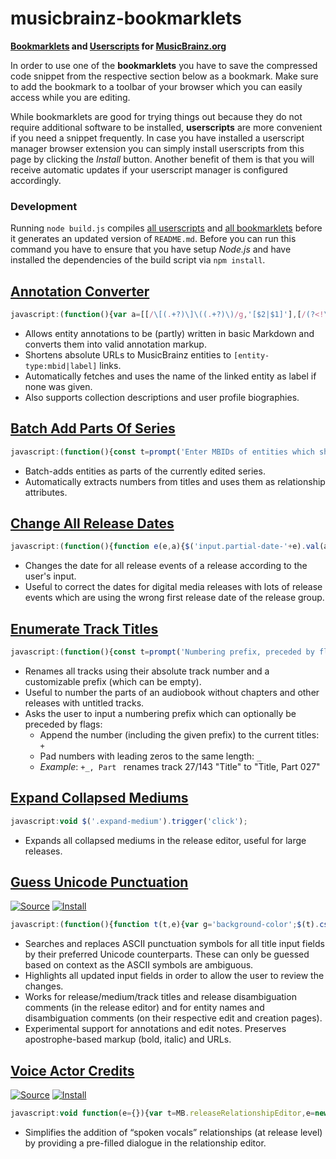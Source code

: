 # musicbrainz-bookmarklets

**[Bookmarklets](https://en.wikipedia.org/wiki/Bookmarklet) and [Userscripts](https://en.wikipedia.org/wiki/Userscript) for [MusicBrainz.org](https://musicbrainz.org)**

In order to use one of the **bookmarklets** you have to save the compressed code snippet from the respective section below as a bookmark. Make sure to add the bookmark to a toolbar of your browser which you can easily access while you are editing.

While bookmarklets are good for trying things out because they do not require additional software to be installed, **userscripts** are more convenient if you need a snippet frequently. In case you have installed a userscript manager browser extension you can simply install userscripts from this page by clicking the *Install* button. Another benefit of them is that you will receive automatic updates if your userscript manager is configured accordingly.

### Development

Running `node build.js` compiles [all userscripts](src/userscripts/) and [all bookmarklets](src/bookmarklets/) before it generates an updated version of `README.md`. Before you can run this command you have to ensure that you have setup *Node.js* and have installed the dependencies of the build script via `npm install`.

## [Annotation Converter](src/annotationConverter.js)

```js
javascript:(function(){var a=[[/\[(.+?)\]\((.+?)\)/g,'[$2|$1]'],[/(?<!\[)(https?:\/\/\S+)/g,'[$1]'],[/\[(.+?)(\|.+?)?\]/g,(a,t,e='')=>`[${btoa(t)}${e}]`],[/(__|\*\*)(?=\S)(.+?)(?<=\S)\1/g,"'''$2'''"],[/(_|\*)(?=\S)(.+?)(?<=\S)\1/g,"''$2''"],[/^\# +(.+?)( +\#*)?$/gm,'= $1 ='],[/^\#{2} +(.+?)( +\#*)?$/gm,'== $1 =='],[/^\#{3} +(.+?)( +\#*)?$/gm,'=== $1 ==='],[/^(\d+)\. +/gm,'    $1. '],[/^[-+*] +/gm,'    * '],[/\[([A-Za-z0-9+/=]+)(\|.+?)?\]/g,(a,t,e='')=>`[${atob(t)}${e}]`]];function n(a){return async function(a,t){const e=[];a.replace(t,(a,...t)=>{t=((a,t,e)=>async function(a,t=null){if(a.includes('musicbrainz.org')){const c=new URL(a);var[e,n,r]=c.pathname.match(/^\/(.+?)\/([0-9a-f-]{36})$/)||[];if(e)return t=t||await async function(a){a.pathname='/ws/2'+a.pathname,a.search='?fmt=json';let t=await fetch(a);return t=await t.json(),t.name||t.title}(c),`[${n}:${r}|${t}]`}return function(a,t=null){return t?`[${a}|${t}]`:`[${a}]`}(a,t)}(t,e))(a,...t),e.push(t)});const n=await Promise.all(e);return a.replace(t,()=>n.shift())}(a,/\[(.+?)(?:\|(.+?))?\]/g)}var t=['textarea[name$=text]','textarea[name$=description]','textarea[name$=biography]'].join(),r=a,c='background-color';$(t).css(c,'').each((a,t)=>{let e=t.value;e&&(r.forEach(([a,t])=>{e=e.replace(a,t)}),e!=t.value&&$(t).val(e).trigger('change').css(c,'yellow'))}),$(t).each(async(a,t)=>{var e=await n(t.value);e!=t.value&&$(t).val(e)})})();
```

- Allows entity annotations to be (partly) written in basic Markdown and converts them into valid annotation markup.
- Shortens absolute URLs to MusicBrainz entities to `[entity-type:mbid|label]` links.
- Automatically fetches and uses the name of the linked entity as label if none was given.
- Also supports collection descriptions and user profile biographies.

## [Batch Add Parts Of Series](src/bookmarklets/batchAddPartsOfSeries.js)

```js
javascript:(function(){const t=prompt('Enter MBIDs of entities which should be added as parts of the series:');void 0!==t&&async function(e){for(var t of e){const n=new MB.entity(await async function(){const e=await fetch(`/ws/js/entity/${t}`);return e.json()}()),i=(o=n,t=void 0,t=MB.sourceRelationshipEditor,new MB.relationshipEditor.UI.AddDialog({viewModel:t,source:t.source,target:o}));(o=n.name.match(/\d+/))&&i.relationship().setAttributes([{type:{gid:'a59c5830-5ec7-38fe-9a21-c7ea54f6650a'},text_value:o[0]}]),i.accept()}var o}(Array.from(t.matchAll(/[0-9a-f-]{36}/gm),e=>e[0]))})();
```

- Batch-adds entities as parts of the currently edited series.
- Automatically extracts numbers from titles and uses them as relationship attributes.

## [Change All Release Dates](src/changeAllReleaseDates.js)

```js
javascript:(function(){function e(e,a){$('input.partial-date-'+e).val(a).trigger('change')}var a,t,n=prompt('Date for all release events (YYYY-MM-DD):');null!==n&&([,a,t,n]=/(\d{4})(?:-(\d{2})(?:-(\d{2}))?)?/.exec(n)||[],t=t,n=n,e('year',a),e('month',t),e('day',n))})();
```

- Changes the date for all release events of a release according to the user's input.
- Useful to correct the dates for digital media releases with lots of release events which are using the wrong first
  release date of the release group.

## [Enumerate Track Titles](src/enumerateTrackTitles.js)

```js
javascript:(function(){const t=prompt('Numbering prefix, preceded by flags:\n+ append to current titles\n_ pad numbers','Part ');if(null!==t){let[,e,n]=t.match(/^([+_]*)(.*)/);e={append:e.includes('+'),padNumbers:e.includes('_')},function(a='',l={}){let e=$('input.track-name');var n=e.length.toString().length;const i=new Intl.NumberFormat('en',{minimumIntegerDigits:n});e.each((e,n)=>{let t=e+1;l.padNumbers&&(t=i.format(t));let r=a+t;l.append&&(r=(n.value+r).replace(/([.!?]),/,'$1')),$(n).val(r)}).trigger('change')}(n,e)}})();
```

- Renames all tracks using their absolute track number and a customizable prefix (which can be empty).
- Useful to number the parts of an audiobook without chapters and other releases with untitled tracks.
- Asks the user to input a numbering prefix which can optionally be preceded by flags:
  - Append the number (including the given prefix) to the current titles: `+`
  - Pad numbers with leading zeros to the same length: `_`
  - *Example*: `+_, Part ` renames track 27/143 "Title" to "Title, Part 027"

## [Expand Collapsed Mediums](src/expandCollapsedMediums.js)

```js
javascript:void $('.expand-medium').trigger('click');
```

- Expands all collapsed mediums in the release editor, useful for large releases.

## [Guess Unicode Punctuation](src/guessUnicodePunctuation.js)

[![Source](https://raw.github.com/jerone/UserScripts/master/_resources/Source-button.png)](dist/guessUnicodePunctuation.user.js)
[![Install](https://raw.github.com/jerone/UserScripts/master/_resources/Install-button.png)](dist/guessUnicodePunctuation.user.js?raw=1)

```js
javascript:(function(){function t(t,e){var g='background-color';$(t).css(g,'').each((t,n)=>{let a=n.value;a&&(e.forEach(([t,n])=>{a=a.replace(t,n)}),a!=n.value&&$(n).val(a).trigger('change').css(g,'yellow'))})}var n=[[/(?<=[^\p{L}\d]|^)"(.+?)"(?=[^\p{L}\d]|$)/gu,'\u201c$1\u201d'],[/(?<=\W|^)'(n)'(?=\W|$)/gi,'\u2019$1\u2019'],[/(?<=[^\p{L}\d]|^)'(.+?)'(?=[^\p{L}\d]|$)/gu,'\u2018$1\u2019'],[/(\d+)"/g,'$1\u2033'],[/(\d+)'(\d+)/g,'$1\u2032$2'],[/'/g,'\u2019'],[/(?<!\.)\.{3}(?!\.)/g,'\u2026'],[/ - /g,' \u2013 '],[/(\d{4})-(\d{2})-(\d{2})(?=\W|$)/g,'$1\u2010$2\u2010$3'],[/(\d{4})-(\d{2})(?=\W|$)/g,'$1\u2010$2'],[/(\d+)-(\d+)/g,'$1\u2013$2'],[/-/g,'\u2010']],a=[[/\[(.+?)(\|.+?)?\]/g,(t,n,a='')=>`[${btoa(n)}${a}]`],[/(?<=\/\/)(\S+)/g,(t,n)=>btoa(n)],[/'''/g,'<b>'],[/''/g,'<i>'],...n,[/<b>/g,"'''"],[/<i>/g,"''"],[/(?<=\/\/)([A-Za-z0-9+/=]+)/g,(t,n)=>atob(n)],[/\[([A-Za-z0-9+/=]+)(\|.+?)?\]/g,(t,n,a='')=>`[${atob(n)}${a}]`]];t(['input#name','input#comment','input.track-name','input[id^=medium-title]','input[name$=name]','input[name$=comment]'].join(),n),t(['#annotation','#edit-note-text','textarea[name$=text]','.edit-note'].join(),a)})();
```

- Searches and replaces ASCII punctuation symbols for all title input fields by their preferred Unicode counterparts.
  These can only be guessed based on context as the ASCII symbols are ambiguous.
- Highlights all updated input fields in order to allow the user to review the changes.
- Works for release/medium/track titles and release disambiguation comments (in the release editor)
  and for entity names and disambiguation comments (on their respective edit and creation pages).
- Experimental support for annotations and edit notes. Preserves apostrophe-based markup (bold, italic) and URLs.

## [Voice Actor Credits](src/voiceActorCredits.js)

[![Source](https://raw.github.com/jerone/UserScripts/master/_resources/Source-button.png)](dist/voiceActorCredits.user.js)
[![Install](https://raw.github.com/jerone/UserScripts/master/_resources/Install-button.png)](dist/voiceActorCredits.user.js?raw=1)

```js
javascript:void function(e={}){var t=MB.releaseRelationshipEditor,e=new MB.entity.Artist(e);const i=new MB.relationshipEditor.UI.AddDialog({source:t.source,target:e,viewModel:t}),n=i.relationship();return n.linkTypeID(60),n.setAttributes([{type:{gid:'d3a36e62-a7c4-4eb9-839f-adfebe87ac12'},credited_as:""}]),i}().open(document.createEvent('MouseEvent'));
```

- Simplifies the addition of “spoken vocals” relationships (at release level) by providing a pre-filled dialogue in the relationship editor.

